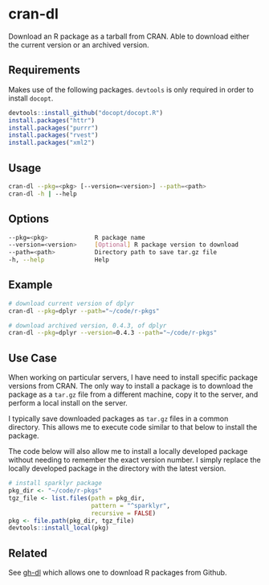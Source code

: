 # cran-dl
Download an R package as a tarball from CRAN.  Able to download either the current version or an archived version.

## Requirements
Makes use of the following packages.  `devtools` is only required in order to install `docopt`.

```R
devtools::install_github("docopt/docopt.R")
install.packages("httr")
install.packages("purrr")
install.packages("rvest")
install.packages("xml2")
```

## Usage

```bash
cran-dl --pkg=<pkg> [--version=<version>] --path=<path>
cran-dl -h | --help
```

## Options

```bash
--pkg=<pkg>             R package name
--version=<version>     [Optional] R package version to download
--path=<path>           Directory path to save tar.gz file
-h, --help              Help
```

## Example

```bash
# download current version of dplyr
cran-dl --pkg=dplyr --path="~/code/r-pkgs"

# download archived version, 0.4.3, of dplyr
cran-dl --pkg=dplyr --version=0.4.3 --path="~/code/r-pkgs"
```

## Use Case
When working on particular servers, I have need to install specific package versions from CRAN.  The only way to install a package is to download the package as a `tar.gz` file from a different machine, copy it to the server, and perform a local install on the server.

I typically save downloaded packages as `tar.gz` files in a common directory.  This allows me to execute code similar to that below to install the package.

The code below will also allow me to install a locally developed package without needing to remember the exact version number. I simply replace the locally developed package in the directory with the latest version.

```R
# install sparklyr package
pkg_dir <- "~/code/r-pkgs"
tgz_file <- list.files(path = pkg_dir,
                       pattern = "^sparklyr",
                       recursive = FALSE)
pkg <- file.path(pkg_dir, tgz_file)
devtools::install_local(pkg)
```

## Related
See [gh-dl](https://github.com/curtisalexander/gh-dl) which allows one to download R packages from Github.
